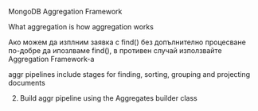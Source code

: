 MongoDB Aggregation Framework

What aggregation is
how aggregation works

Ако можем да изплним заявка с find() без допълнително процесване по-добре да ипозлваме find(), в 
противен случай използвайте Aggregation Framework-a

aggr pipelines include stages for finding, sorting, grouping and projecting documents

2. Build aggr pipeline using the Aggregates builder class